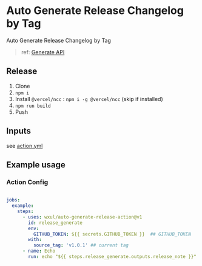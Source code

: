 # Auto Generate Release Changelog by Tag

Auto Generate Release Changelog by Tag

> ref: [Generate API](https://docs.github.com/en/rest/releases/releases?apiVersion=2022-11-28#generate-release-notes-content-for-a-release)

## Release

1. Clone
2. `npm i`
3. Install `@vercel/ncc` : `npm i -g @vercel/ncc` (skip if installed)
4. `npm run build`
5. Push

## Inputs

see [action.yml](action.yml)

## Example usage

### Action Config

``` yml

jobs:
  example:
    steps:
      - uses: wxul/auto-generate-release-action@v1
        id: release_generate
        env:
          GITHUB_TOKEN: ${{ secrets.GITHUB_TOKEN }}  ## GITHUB_TOKEN
        with:
          source_tag: 'v1.0.1' ## current tag
      - name: Echo
        run: echo "${{ steps.release_generate.outputs.release_note }}" ## show output
```
